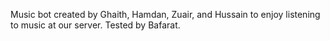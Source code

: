 Music bot created by Ghaith, Hamdan, Zuair, and Hussain to enjoy listening to music at our server. Tested by Bafarat. 
